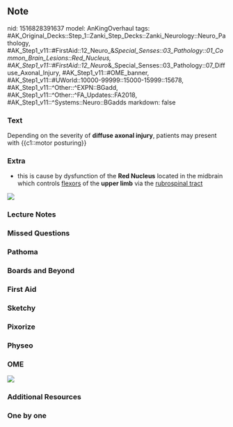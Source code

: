 ## Note
nid: 1516828391637
model: AnKingOverhaul
tags: #AK_Original_Decks::Step_1::Zanki_Step_Decks::Zanki_Neurology::Neuro_Pathology, #AK_Step1_v11::#FirstAid::12_Neuro_&_Special_Senses::03_Pathology::01_Common_Brain_Lesions::Red_Nucleus, #AK_Step1_v11::#FirstAid::12_Neuro_&_Special_Senses::03_Pathology::07_Diffuse_Axonal_Injury, #AK_Step1_v11::#OME_banner, #AK_Step1_v11::#UWorld::10000-99999::15000-15999::15678, #AK_Step1_v11::^Other::^EXPN::BGadd, #AK_Step1_v11::^Other::^FA_Updates::FA2018, #AK_Step1_v11::^Systems::Neuro::BGadds
markdown: false

### Text
Depending on the severity of <b>diffuse axonal injury</b>, patients
may present with {{c1::motor posturing}}

### Extra
- this is cause by dysfunction of the <b>Red Nucleus</b> located in
the midbrain which controls <u>flexors</u> of the <b>upper limb</b>
via the <u>rubrospinal tract</u>
<div><img src="paste-201661599449089.jpg"></div>

### Lecture Notes


### Missed Questions


### Pathoma


### Boards and Beyond


### First Aid


### Sketchy


### Pixorize


### Physeo


### OME
<div class="ome-widget">
  <a href="https://onlinemeded.org?ref=anki"><img src=
  "_OME_AnkiFlashcards_General_4.png"></a>
</div>

### Additional Resources


### One by one

